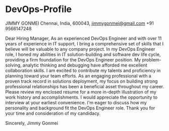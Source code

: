 # DevOps-Profile
JIMMY GONMEI
Chennai, India, 600043,
jimmygonmei@gmail.com
+91 9566147248

Dear Hiring Manager,
As an experienced DevOps Engineer and with over 11 years of experience in IT support, I bring a comprehensive set of skills that I believe will be valuable to any company project. In my DevOps Engineer role, I honed my abilities in IT solution-building and software dev life cycle, providing a firm foundation for the DevOps Engineer position. My problem-solving, analytic thinking and debugging have afforded me excellent collaboration skills. I am excited to contribute my talents and proficiency in planning toward your team efforts. As an engaging professional with a proven track record in solutions deployment, my focus on building strong professional relationships has been a beneficial asset throughout my career.
Please review my enclosed resume for a more in-depth illustration of my work history and accomplishments. I would appreciate the opportunity to interview at your earliest convenience. I'm eager to discuss how my personality and background fit the DevOps Engineer role.
Thank you for your time and consideration of my candidacy.

Sincerely,
Jimmy Gonmei
